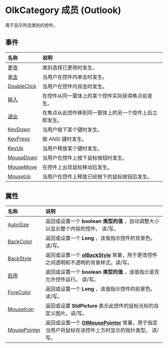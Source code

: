 
# OlkCategory 成员 (Outlook)


用于显示所选类别的控件。


## 事件



|**名称**|**说明**|
|:-----|:-----|
|[更改](8f50d10c-4cdb-eadc-cf46-585338d33689.md)|类别选择已更改时发生。|
|[单击](684426c6-5919-9981-8077-6b170e288e38.md)|当用户在控件内单击时发生。|
|[DoubleClick](13fabbc8-a78e-2f92-650b-2ddb906ce600.md)|当用户在控件内双击时发生。|
|[输入](e8414759-46a7-3697-5fae-9a9e3fb29104.md)|在控件从同一窗体上的某个控件实际获得焦点前发生。|
|[退出](bc1dac11-00f0-7fcb-9a8f-c8fde0d61e51.md)|在焦点从此控件移到同一窗体上的另一个控件上后立即发生。|
|[KeyDown](dcaaff84-eb0a-77a7-998d-3327cc7d02bc.md)|当用户按下某个键时发生。|
|[KeyPress](15a26c77-d82f-f734-f294-54d38a657af3.md)|按 ANSI 键时发生。|
|[KeyUp](ce4ad525-fe0e-17d8-656f-4a3557e2ff6f.md)|当用户释放某个键时发生。|
|[MouseDown](c75c2b05-3f85-0f6d-a5d0-59ff43b5653c.md)|当用户在控件上按下鼠标按钮时发生。|
|[MouseMove](594e3a28-62d1-c943-d08b-cfbf8e685de9.md)|在控件上出现鼠标移动后发生。|
|[MouseUp](9fdd7eba-d5fe-f239-b658-26f425632440.md)|当用户在控件上释放已经按下的鼠标按钮后发生。|

## 属性



|**名称**|**说明**|
|:-----|:-----|
|[AutoSize](e09b2e18-5fd3-cedc-394c-1080635d1b44.md)|返回或设置一个 **boolean 类型的值** ，自动调整大小以显示整个内容的控件。 读/写。|
|[BackColor](0485ae9a-6b03-a77c-0a70-331210cc039a.md)|返回或设置一个 **Long** ，该值指示控件的背景色。读/写。|
|[BackStyle](6653e34d-c03e-1efd-623b-ba6ecc4f05f7.md)|返回或设置一个 **[olBackStyle](54ed2253-fe39-9e91-e15a-8e9072d0c257.md)** 常量，用于更改控件之间透明和不透明的背景样式。读/写。|
|[启用](79b761c4-10d2-c797-99bd-5bb60fd7200f.md)|返回或设置一个 **boolean 类型的值** ，该值指示是否允许控件运行。 读/写。|
|[ForeColor](297cf879-6c7f-4bf5-ac4d-6cc145a9d8e5.md)|返回或设置一个 **Long** ，该值指示控件的前景色。读/写。|
|[MouseIcon](ee8fc7da-e043-c3ab-bacb-784dc4062e75.md)|返回或设置 **StdPicture** 表示此控件的鼠标光标的自定义图片。读/写。|
|[MousePointer](a1e62774-5b86-2abf-42ca-f10b9bae3e74.md)|返回或设置一个 **[OlMousePointer](527df8bb-000c-f108-0522-2d294858b251.md)** 常量，用于指定当用户将鼠标在该控件上方时显示的指针类型。 读/写。|
